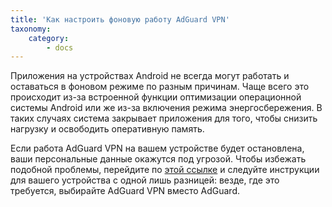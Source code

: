 ```yaml
---
title: 'Как настроить фоновую работу AdGuard VPN'
taxonomy:
    category:
        - docs
---
```


Приложения на устройствах Android не всегда могут работать и оставаться в фоновом режиме по разным причинам. Чаще всего это происходит из-за встроенной функции оптимизации операционной системы Android или же из-за включения режима энергосбережения. В таких случаях система закрывает приложения для того, чтобы снизить нагрузку и освободить оперативную память.

Если работа AdGuard VPN на вашем устройстве будет остановлена, ваши персональные данные окажутся под угрозой. Чтобы избежать подобной проблемы, перейдите по [этой ссылке](https://kb.adguard.com/ru/android/solving-problems/background-work) и следуйте инструкции для вашего устройства с одной лишь разницей: везде, где это требуется, выбирайте AdGuard VPN вместо AdGuard. 